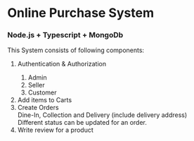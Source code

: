 <h1>Online Purchase System</h1>
<h3>Node.js + Typescript + MongoDb</h3>

<p>
  This System consists of following components:
  <ol>
    <li>Authentication & Authorization</li>
    <ol>
      <li>Admin</li>
      <li>Seller</li>
      <li>Customer</li>
    </ol>
    <li>Add items to Carts</li>
    <li>Create Orders</li>
      Dine-In, Collection and Delivery (include delivery address)<br>
      Different status can be updated for an order.
    <li>Write review for a product</li>
  </ol>
</p>
